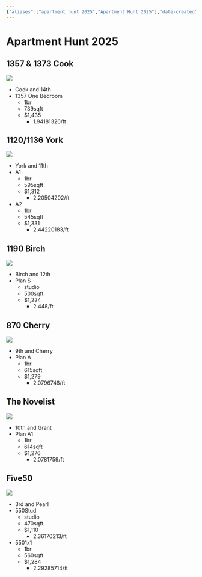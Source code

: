 ```yaml
---
{"aliases":["apartment hunt 2025","Apartment Hunt 2025"],"date-created":"2025-06-26T13:26","date-modified":"2025-06-26T14:18","dg-publish":true,"title":"Apartment Hunt 2025","permalink":"/inbox/apartment-hunt-2025/","dgPassFrontmatter":true,"updated":"2025-06-26T14:18"}
---
```



# Apartment Hunt 2025

## 1357 & 1373 Cook

![](https://i.imgur.com/uY0opX5.png)

- Cook and 14th
- 1357 One Bedroom
    - 1br
    - 739sqft
    - $1,435
        - 1.94181326/ft

## 1120/1136 York

![](https://i.imgur.com/Hqg788I.jpeg)

- York and 11th
- A1
    - 1br
    - 595sqft
    - $1,312
        - 2.20504202/ft
- A2
    - 1br
    - 545sqft
    - $1,331
        - 2.44220183/ft

## 1190 Birch

![](https://i.imgur.com/jOCaxI9.jpeg)

- Birch and 12th
- Plan S
    - studio
    - 500sqft
    - $1,224
        - 2.448/ft

## 870 Cherry

![](https://i.imgur.com/A7rKyr3.jpeg)

- 9th and Cherry
- Plan A
    - 1br
    - 615sqft
    - $1,279
        - 2.0796748/ft

## The Novelist

![](https://i.imgur.com/23e7Maq.jpeg)

- 10th and Grant
- Plan A1
    - 1br
    - 614sqft
    - $1,276
        - 2.0781759/ft

## Five50

![](https://i.imgur.com/VsEScPu.jpeg)

- 3rd and Pearl
- 550Stud
    - studio
    - 470sqft
    - $1,110
        - 2.36170213/ft
- 5501x1
    - 1br
    - 560sqft
    - $1,284
        - 2.29285714/ft
